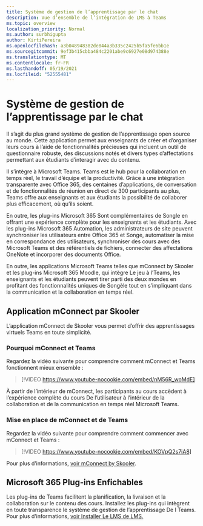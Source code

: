 ```yaml
---
title: Système de gestion de l’apprentissage par le chat
description: Vue d’ensemble de l’intégration de LMS à Teams
ms.topic: overview
localization_priority: Normal
ms.author: surbhigupta
author: KirtiPereira
ms.openlocfilehash: a3b048948382de844a3b335c2425b5fa5fe6bb1e
ms.sourcegitcommit: 9ef3b415cbba484c2201abe9c6927e08d974388e
ms.translationtype: MT
ms.contentlocale: fr-FR
ms.lasthandoff: 05/19/2021
ms.locfileid: "52555481"
---
```

# <a name="moodle-learning-management-system"></a>Système de gestion de l’apprentissage par le chat

Il s’agit du plus grand système de gestion de l’apprentissage open source au monde. Cette application permet aux enseignants de créer et d’organiser leurs cours à l’aide de fonctionnalités précieuses qui incluent un outil de questionnaire robuste, des discussions notés et divers types d’affectations permettant aux étudiants d’interagir avec du contenu.  
 
Il s’intègre à Microsoft Teams. Teams est le hub pour la collaboration en temps réel, le travail d’équipe et la productivité. Grâce à une intégration transparente avec Office 365, des centaines d’applications, de conversation et de fonctionnalités de réunion en direct de 300 participants au plus, Teams offre aux enseignants et aux étudiants la possibilité de collaborer plus efficacement, où qu’ils soient. 
 
En outre, les plug-ins Microsoft 365 Sont complémentaires de Songle en offrant une expérience complète pour les enseignants et les étudiants. Avec les plug-ins Microsoft 365 Automation, les administrateurs de site peuvent synchroniser les utilisateurs entre Office 365 et Songe, automatiser la mise en correspondance des utilisateurs, synchroniser des cours avec des Microsoft Teams et des référentiels de fichiers, connecter des affectations OneNote et incorporer des documents Office.  
 
En outre, les applications Microsoft Teams telles que mConnect by Skooler et les plug-ins Microsoft 365 Moodle, qui intègre Le jeu à l’Teams, les enseignants et les étudiants peuvent tirer parti des deux mondes en profitant des fonctionnalités uniques de Songèle tout en s’impliquant dans la communication et la collaboration en temps réel.

## <a name="mconnect-app-by-skooler"></a>Application mConnect par Skooler

L’application mConnect de Skooler vous permet d’offrir des apprentissages virtuels Teams en toute simplicité.

### <a name="why-mconnect-and-teams"></a>Pourquoi mConnect et Teams

Regardez la vidéo suivante pour comprendre comment mConnect et Teams fonctionnent mieux ensemble :

> [!VIDEO https://www.youtube-nocookie.com/embed/nM56R_woMdE]

À partir de l’intérieur de mConnect, les participants au cours accèdent à l’expérience complète du cours De l’utilisateur à l’intérieur de la collaboration et de la communication en temps réel Microsoft Teams.

### <a name="get-started-with-mconnect-and-teams"></a>Mise en place de mConnect et de Teams

Regardez la vidéo suivante pour comprendre comment commencer avec mConnect et Teams :

> [!VIDEO https://www.youtube-nocookie.com/embed/KOVpQ2s7iA8]

Pour plus d’informations, [voir mConnect by Skooler](https://skooler.com/mconnect/how-to/).

## <a name="microsoft-365-moodle-plugins"></a>Microsoft 365 Plug-ins Enfichables

Les plug-ins de Teams facilitent la planification, la livraison et la collaboration sur le contenu des cours. Installez les plug-ins qui intègrent en toute transparence le système de gestion de l’apprentissage De l Teams. Pour plus d’informations, [voir Installer Le LMS de LMS.](moodleInstructions.md)

